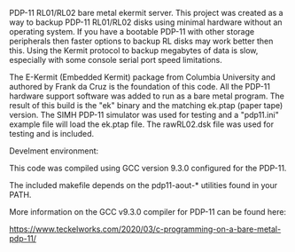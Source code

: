PDP-11 RL01/RL02 bare metal ekermit server. This project was created as a way to backup PDP-11 RL01/RL02 disks using minimal hardware without an operating system. If you have a bootable PDP-11 with other storage peripherals then faster options to backup RL disks may work better then this. Using the Kermit protocol to backup megabytes of data is slow, especially with some console serial port speed limitations.

The E-Kermit (Embedded Kermit) package from Columbia University and authored by Frank da Cruz is the foundation of this code. All the PDP-11 hardware support software was added to run as a bare metal program. The result of this build is the "ek" binary and the matching ek.ptap (paper tape) version. The SIMH PDP-11 simulator was used for testing and a "pdp11.ini" example file will load the ek.ptap file. The rawRL02.dsk file was used for testing and is included. 

Develment environment:

This code was compiled using GCC version 9.3.0 configured for the PDP-11.

The included makefile depends on the pdp11-aout-* utilities found in your PATH.

More information on the GCC v9.3.0 compiler for PDP-11 can be found here:

https://www.teckelworks.com/2020/03/c-programming-on-a-bare-metal-pdp-11/


